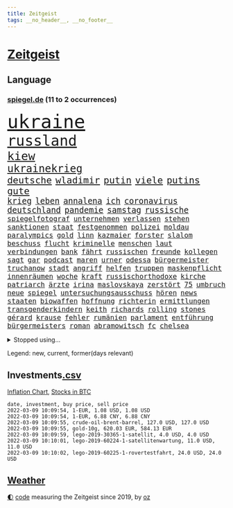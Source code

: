 ```yaml
---
title: Zeitgeist
tags: __no_header__, __no_footer__
---
```


# [Zeitgeist](https://oliz.io/zeitgeist/)

## Language

<h3><a href="https://www.spiegel.de" target="_blank">spiegel.de</a> (11 to 2 occurrences)</h3>
<p style="font-family:monospace">
<span style="font-size:32pt"><a href="news_links.html#ukraine" class="current">ukraine</a></span>
<br>
<span style="font-size:25pt"><a href="news_links.html#russland" class="current">russland</a></span>
<br>
<span style="font-size:20pt"><a href="news_links.html#kiew" class="current">kiew</a></span>
<br>
<span style="font-size:18pt"><a href="news_links.html#ukrainekrieg" class="current">ukrainekrieg</a></span>
<br>
<span style="font-size:16pt"><a href="news_links.html#deutsche" class="current">deutsche</a></span>
<span style="font-size:16pt"><a href="news_links.html#wladimir" class="current">wladimir</a></span>
<span style="font-size:16pt"><a href="news_links.html#putin" class="current">putin</a></span>
<span style="font-size:16pt"><a href="news_links.html#viele" class="current">viele</a></span>
<span style="font-size:16pt"><a href="news_links.html#putins" class="current">putins</a></span>
<span style="font-size:16pt"><a href="news_links.html#gute" class="current">gute</a></span>
<br>
<span style="font-size:14pt"><a href="news_links.html#krieg" class="current">krieg</a></span>
<span style="font-size:14pt"><a href="news_links.html#leben" class="current">leben</a></span>
<span style="font-size:14pt"><a href="news_links.html#annalena" class="current">annalena</a></span>
<span style="font-size:14pt"><a href="news_links.html#ich" class="current">ich</a></span>
<span style="font-size:14pt"><a href="news_links.html#coronavirus" class="current">coronavirus</a></span>
<span style="font-size:14pt"><a href="news_links.html#deutschland" class="current">deutschland</a></span>
<span style="font-size:14pt"><a href="news_links.html#pandemie" class="current">pandemie</a></span>
<span style="font-size:14pt"><a href="news_links.html#samstag" class="current">samstag</a></span>
<span style="font-size:14pt"><a href="news_links.html#russische" class="current">russische</a></span>
<br>
<span style="font-size:12pt"><a href="news_links.html#spiegelfotograf" class="new">spiegelfotograf</a></span>
<span style="font-size:12pt"><a href="news_links.html#unternehmen" class="current">unternehmen</a></span>
<span style="font-size:12pt"><a href="news_links.html#verlassen" class="current">verlassen</a></span>
<span style="font-size:12pt"><a href="news_links.html#stehen" class="current">stehen</a></span>
<span style="font-size:12pt"><a href="news_links.html#sanktionen" class="current">sanktionen</a></span>
<span style="font-size:12pt"><a href="news_links.html#staat" class="current">staat</a></span>
<span style="font-size:12pt"><a href="news_links.html#festgenommen" class="current">festgenommen</a></span>
<span style="font-size:12pt"><a href="news_links.html#polizei" class="current">polizei</a></span>
<span style="font-size:12pt"><a href="news_links.html#moldau" class="new">moldau</a></span>
<span style="font-size:12pt"><a href="news_links.html#paralympics" class="new">paralympics</a></span>
<span style="font-size:12pt"><a href="news_links.html#gold" class="current">gold</a></span>
<span style="font-size:12pt"><a href="news_links.html#linn" class="new">linn</a></span>
<span style="font-size:12pt"><a href="news_links.html#kazmaier" class="new">kazmaier</a></span>
<span style="font-size:12pt"><a href="news_links.html#forster" class="current">forster</a></span>
<span style="font-size:12pt"><a href="news_links.html#slalom" class="current">slalom</a></span>
<span style="font-size:12pt"><a href="news_links.html#beschuss" class="current">beschuss</a></span>
<span style="font-size:12pt"><a href="news_links.html#flucht" class="current">flucht</a></span>
<span style="font-size:12pt"><a href="news_links.html#kriminelle" class="current">kriminelle</a></span>
<span style="font-size:12pt"><a href="news_links.html#menschen" class="current">menschen</a></span>
<span style="font-size:12pt"><a href="news_links.html#laut" class="current">laut</a></span>
<span style="font-size:12pt"><a href="news_links.html#verbindungen" class="current">verbindungen</a></span>
<span style="font-size:12pt"><a href="news_links.html#bank" class="current">bank</a></span>
<span style="font-size:12pt"><a href="news_links.html#fährt" class="current">fährt</a></span>
<span style="font-size:12pt"><a href="news_links.html#russischen" class="current">russischen</a></span>
<span style="font-size:12pt"><a href="news_links.html#freunde" class="current">freunde</a></span>
<span style="font-size:12pt"><a href="news_links.html#kollegen" class="current">kollegen</a></span>
<span style="font-size:12pt"><a href="news_links.html#sagt" class="current">sagt</a></span>
<span style="font-size:12pt"><a href="news_links.html#gar" class="current">gar</a></span>
<span style="font-size:12pt"><a href="news_links.html#podcast" class="current">podcast</a></span>
<span style="font-size:12pt"><a href="news_links.html#maren" class="current">maren</a></span>
<span style="font-size:12pt"><a href="news_links.html#urner" class="current">urner</a></span>
<span style="font-size:12pt"><a href="news_links.html#odessa" class="current">odessa</a></span>
<span style="font-size:12pt"><a href="news_links.html#bürgermeister" class="current">bürgermeister</a></span>
<span style="font-size:12pt"><a href="news_links.html#truchanow" class="new">truchanow</a></span>
<span style="font-size:12pt"><a href="news_links.html#stadt" class="current">stadt</a></span>
<span style="font-size:12pt"><a href="news_links.html#angriff" class="current">angriff</a></span>
<span style="font-size:12pt"><a href="news_links.html#helfen" class="current">helfen</a></span>
<span style="font-size:12pt"><a href="news_links.html#truppen" class="current">truppen</a></span>
<span style="font-size:12pt"><a href="news_links.html#maskenpflicht" class="current">maskenpflicht</a></span>
<span style="font-size:12pt"><a href="news_links.html#innenräumen" class="new">innenräumen</a></span>
<span style="font-size:12pt"><a href="news_links.html#woche" class="current">woche</a></span>
<span style="font-size:12pt"><a href="news_links.html#kraft" class="current">kraft</a></span>
<span style="font-size:12pt"><a href="news_links.html#russischorthodoxe" class="new">russischorthodoxe</a></span>
<span style="font-size:12pt"><a href="news_links.html#kirche" class="current">kirche</a></span>
<span style="font-size:12pt"><a href="news_links.html#patriarch" class="new">patriarch</a></span>
<span style="font-size:12pt"><a href="news_links.html#ärzte" class="current">ärzte</a></span>
<span style="font-size:12pt"><a href="news_links.html#irina" class="new">irina</a></span>
<span style="font-size:12pt"><a href="news_links.html#maslovskaya" class="new">maslovskaya</a></span>
<span style="font-size:12pt"><a href="news_links.html#zerstört" class="current">zerstört</a></span>
<span style="font-size:12pt"><a href="news_links.html#75" class="current">75</a></span>
<span style="font-size:12pt"><a href="news_links.html#umbruch" class="current">umbruch</a></span>
<span style="font-size:12pt"><a href="news_links.html#neue" class="current">neue</a></span>
<span style="font-size:12pt"><a href="news_links.html#spiegel" class="current">spiegel</a></span>
<span style="font-size:12pt"><a href="news_links.html#untersuchungsausschuss" class="current">untersuchungsausschuss</a></span>
<span style="font-size:12pt"><a href="news_links.html#hören" class="current">hören</a></span>
<span style="font-size:12pt"><a href="news_links.html#news" class="current">news</a></span>
<span style="font-size:12pt"><a href="news_links.html#staaten" class="current">staaten</a></span>
<span style="font-size:12pt"><a href="news_links.html#biowaffen" class="new">biowaffen</a></span>
<span style="font-size:12pt"><a href="news_links.html#hoffnung" class="current">hoffnung</a></span>
<span style="font-size:12pt"><a href="news_links.html#richterin" class="current">richterin</a></span>
<span style="font-size:12pt"><a href="news_links.html#ermittlungen" class="current">ermittlungen</a></span>
<span style="font-size:12pt"><a href="news_links.html#transgenderkindern" class="current">transgenderkindern</a></span>
<span style="font-size:12pt"><a href="news_links.html#keith" class="new">keith</a></span>
<span style="font-size:12pt"><a href="news_links.html#richards" class="new">richards</a></span>
<span style="font-size:12pt"><a href="news_links.html#rolling" class="current">rolling</a></span>
<span style="font-size:12pt"><a href="news_links.html#stones" class="current">stones</a></span>
<span style="font-size:12pt"><a href="news_links.html#gérard" class="current">gérard</a></span>
<span style="font-size:12pt"><a href="news_links.html#krause" class="current">krause</a></span>
<span style="font-size:12pt"><a href="news_links.html#fehler" class="current">fehler</a></span>
<span style="font-size:12pt"><a href="news_links.html#rumänien" class="current">rumänien</a></span>
<span style="font-size:12pt"><a href="news_links.html#parlament" class="current">parlament</a></span>
<span style="font-size:12pt"><a href="news_links.html#entführung" class="current">entführung</a></span>
<span style="font-size:12pt"><a href="news_links.html#bürgermeisters" class="new">bürgermeisters</a></span>
<span style="font-size:12pt"><a href="news_links.html#roman" class="current">roman</a></span>
<span style="font-size:12pt"><a href="news_links.html#abramowitsch" class="current">abramowitsch</a></span>
<span style="font-size:12pt"><a href="news_links.html#fc" class="current">fc</a></span>
<span style="font-size:12pt"><a href="news_links.html#chelsea" class="current">chelsea</a></span>
</p>
<details>
<summary>Stopped using...</summary>
<p class="former" style="font-size:12pt">
erklärung(506) persönliche(506) beschwerde(505) elfmeter(505) gegenseitig(505) himmel(505) kämpfte(505) schweigt(505) street(505) einzelhandel(504) entdeckung(504) horst(504) leeren(504) nachfolge(504) notfalls(504) verschoben(504) alpen(503) beleidigungen(503) fbi(503) kita(503) legte(503) manchester(503) präsentieren(503) atmosphäre(502) braun(502) daraufhin(502) klaren(502) londoner(502) nachruf(502) polizeieinsatz(502) sprengstoff(502) ziemlich(502) ankunft(501) coronaschnelltests(501) erfolgreiche(501) gemeinden(501) juden(501) konservativen(501) ludwig(501) sexuelle(501) unrecht(501) verdächtiger(501) verraten(501) abgang(500) amerikaner(500) büros(500) fließt(500) herbert(500) korruption(500) mathias(500) radsport(500) rückschlag(500) steuer(500) sächsischen(500) zurzeit(500) 35(499) bundestagswahl(499) d(499) duell(499) kampagne(499) lockdowns(499) tore(499) vorschläge(499) alarm(498) boot(498) einstigen(498) euphorie(498) geboten(498) george(498) hinterlassen(498) ikone(498) kleiner(498) konfrontiert(498) lieben(498) minute(498) nachhaltig(498) nigeria(498) regel(498) abwehr(497) angeblichen(497) anzeige(497) black(497) eindämmen(497) finanzaufsicht(497) gebraucht(497) historisch(497) jüngste(497) kiel(497) lüge(497) peru(497) putsch(497) seitdem(497) shutdown(497) studium(497) umfeld(497) versuchte(497) wissenschaft(497) zwang(497) aufgeben(496) chefin(496) erbe(496) erstaunlich(496) gesteht(496) homeoffice(496) joshua(496) julia(496) jung(496) kontrolliert(496) krankenhäusern(496) menschenrechte(496) parteitag(496) strecke(496) usbehörden(496) deal(495) dubai(495) erwartungen(495) freund(495) gemeinsamen(495) mauer(495) maß(495) nutzer(495) organisationen(495) philip(495) regime(495) viktor(495) wand(495) 10(494) anteil(494) australische(494) bundesstaat(494) endspiel(494) entschuldigen(494) frust(494) partys(494) regiert(494) florida(493) karte(493) kollaps(493) körperverletzung(493) opfers(493) politikerinnen(493) skepsis(493) übergeben(493) 52(492) ermöglichen(492) gegangen(492) jugendlicher(492) kaputt(492) konzentrieren(492) torhüter(492) demokratische(491) hund(491) orbán(491) quer(491) distanz(490) entwickeln(490) schnelltests(490) wiederholt(490) dämpfer(489) ergibt(489) kulissen(489) weltrekord(489) 3(488) erinnern(488) gedreht(488) juni(488) kürzlich(488) lücke(488) methoden(488) spotify(488) lieferten(487) reiste(487) signalisiert(487) zinsen(487) lernt(486) steckte(486) stiegen(486) tim(486) vorjahr(486) belege(485) homosexuelle(485) kabul(485) kommunistische(485) ausmaß(484) euaustritt(484) glücklich(484) neuauflage(484) präsidentin(484) griechische(483) verklagen(483) verstößt(483) verwandelt(483) antonio(482) eurecht(482) journalistin(482) varianten(482) antisemitismus(481) glaubwürdigkeit(481) verstanden(481) wiederholen(481) duisburg(480) springen(480) frisch(479) indirekt(479) spitzenreiter(479) text(479) 54(477) katholischen(477) love(477) migration(477) müsste(477) zogen(477) übernommen(477) kassierte(476) gesundheitsministerium(475) hadert(475) hausarrest(475) rollt(475) einig(474) ähnlich(474) händler(473) unterschrieben(473) vermissen(473) boomen(472) bundesamts(472) erfährt(472) erstochen(472) sprachen(472) automatisch(471) erweist(471) gastronomie(471) präsenz(471) äußerte(471) drin(469) stört(469) staatshilfen(468) trauert(468) dringt(467) fließen(467) zeigten(467) 2012(466) riesiges(465) sprung(465) grünenchefin(464) niederländischen(464) herausforderung(463) flüchtete(462) patzt(462) gruppen(461) intelligenz(461) kleinkind(461) intensivstationen(460) kanaren(460) kanadas(458) grüner(457) massaker(457) beobachtung(455) palmer(455) herausforderungen(453) konzert(453) teuren(453) eingeschaltet(449) pentagon(449) ausgaben(447) weltmeisterschaft(447) inselstaat(446) 56(441) herzinfarkt(441) riesigen(440) ausgemacht(439) koblenz(433) trugen(431) kolleginnen(429) diess(428) erzieher(428) 58(423) lidl(423) nick(423) schärfer(420) leiter(419) dankt(418) stiko(413) umbau(399) zustimmen(398) langjährige(397) gewinne(396) zusätzlichen(395) infos(393) schuf(393) diagnose(392) räumte(390) gegeneinander(388) fuhren(383) klappen(382) ausstellung(377) pokal(375) ungemütlich(374) belästigung(372) gelöscht(372) lehrerin(372) skandale(370) indiens(366) militärjunta(364) wolken(364) josef(362) containerschiff(361) herren(361) 20jährige(360) kaffee(359) magische(359) günstig(358) unzureichend(358) rein(356) recherche(355) strich(353) promille(348) bürgerrechtler(346) westberlin(346) ausländischen(345) paaren(342) athen(341) orte(339) angefahren(338) cannabis(335) untermauert(330) abgestürzt(329) diplomatische(328) bosch(326) marihuana(326) belgische(322) joseph(318) gewalttat(315) enthalten(314) fühle(313) erdoğans(312) asyl(311) spannende(308) financial(307) ferdinand(305) rechnung(305) charles(304) eile(296) fußballnationalmannschaft(294) fußballstar(294) erlässt(290) heizt(289) bka(286) durchsuchung(280) hingelegt(278) regierungskoalition(278) potsdamer(277) abgegeben(276) schönheit(276) besonderes(275) erholen(273) neunjähriger(272) dauerregen(271) schwule(271) pop(270) unglaublich(268) hardliner(267) dorthin(266) videoaufnahmen(263) impfverweigerer(262) jahresende(262) parlamentswahlen(261) einwanderer(258) pandemien(256) laute(255) lago(254) maggiore(254) warb(251) bezichtigt(250) träumt(250) angeblichem(248) befragung(248) eröffnung(246) lee(246) entsorgt(245) transfers(245) ausnahme(243) erhöhte(242) peters(241) aussterben(240) staatschefs(240) hunderttausenden(239) delta(238) verurteilter(238) eingriff(234) dänen(233) ohnehin(232) zwingen(232) teufel(231) expertengremium(229) schließung(229) denis(227) chaotischen(223) coup(223) heiraten(223) auslaufen(222) usmilitär(221) vierter(221) intendant(220) sicherer(220) geldstrafen(219) mob(219) 18jährige(217) umzug(216) überflutet(216) abgesehen(215) geräumt(215) ostseepipeline(214) strikten(213) verstorben(213) zwischendurch(213) häufigsten(212) waldbrand(212) einführung(210) designierte(209) 1994(208) alleingang(208) kolumbianische(205) weibliche(205) gelaufen(204) maurer(204) schwimmt(201) camp(200) halbleitern(200) menschenrechtsaktivisten(200) äußerung(199) antikörper(198) gelohnt(198) jinping(197) kulisse(197) wechselte(196) staatsmedien(195) drastischer(194) fraktion(194) gemischt(194) bezogen(193) kuriose(193) norwegischen(193) siebzigerjahren(193) zerschlagen(193) 1976(192) bundesbehörde(192) ersetzt(192) folgenschweren(192) genießt(192) schwarz(192) demonstrierten(191) spencer(191) 69(189) bemerkbar(189) angemeldet(188) gerissen(188) expertin(187) niklas(187) verbinden(187) kristina(186) verzockt(186) faszinierende(185) fußgänger(185) meterhohe(185) moritz(184) plante(184) achte(183) annika(183) vergisst(183) engsten(182) löschen(182) mitchell(182) zurückgeben(181) stehlen(180) zügen(178) arbeitstag(177) langweilig(177) zerbrach(177) anhängern(176) fische(176) händen(176) erkannt(173) befreiung(172) ernüchternd(171) fluggäste(171) staatsbesuch(171) ussoldaten(171) kabuler(170) faktoren(169) erfinden(168) pastor(167) überraschende(167) fahndung(165) instanz(165) coronaprämie(164) größeres(164) investiert(164) zuschuss(164) überfahrt(164) 115(162) 2025(162) bekenntnis(162) filip(162) 73(161) preiserhöhungen(161) toilette(161) fressen(160) zugverkehr(160) bestätigte(159) faktencheck(159) gesessen(159) rücktrittsforderungen(158) unterschiedlichen(158) verordnete(156) 3100(154) zeitgleich(154) gestimmt(153) gelobt(152) söders(152) wiederholung(152) zwecke(152) ahmaud(151) antwortete(151) arbery(151) friedlich(150) talk(150) mehrwertsteuer(149) 2gregel(148) anton(148) infektionsschutzgesetz(148) media(148) angezündet(147) bedauert(147) genesung(147) geschäftsführerin(147) straftaten(146) kleinere(145) personelle(145) brady(144) grippe(144) hell(144) radikalen(144) auftritten(143) digitales(142) ham(142) zurückzahlen(142) auszubildende(141) genügt(141) geplatztem(141) mr(141) daniil(140) hanna(140) junta(140) medwedew(140) englisch(139) sicherheitslücken(139) berlinbrandenburg(138) hadern(138) kapstadt(137) tücken(137) zurückzuholen(137) großprojekt(136) realen(136) regierende(136) xavier(136) burundi(135) ice(135) mad(135) bewaffneter(134) umstellung(133) verschüttet(133) weiterbildung(132) engpässen(131) tasche(131) tatverdächtigem(131) tragisch(131) getötete(130) usjustiz(130) knüpfen(129) schlepper(129) sozialer(129) zerknirscht(129) 78(128) price(128) theologe(128) betrunken(127) bettina(127) grünenfraktion(127) spezielle(127) vorschlagen(126) trank(125) arbeitslosen(124) gefängnissen(124) inbetriebnahme(124) zurückgezogen(124) bedrängt(123) geltendes(123) knappheit(123) oppositionsführer(123) unsicherheiten(123) betreibern(122) coronabonus(122) süle(122) comedian(121) spürbar(121) strafvollzug(121) minderheitsregierung(120) schwächen(120) strafverfahren(120) aung(119) baubranche(119) geheimdienste(119) n26(119) umsetzung(119) exkanzler(118) rotterdam(118) trends(118) weißer(118) afdabgeordnete(117) billigt(117) faul(117) dame(116) dfbteam(116) erschossenen(116) künstlicher(116) repräsentantenhaus(116) abu(115) perspektive(115) privatleben(115) verfolgten(115) vaterland(114) verbringt(114) großhandel(113) reichelt(113) ambitionen(112) döpfner(112) farblich(112) gleisbett(112) polnischer(112) springerchef(112) xvi(112) begleichen(111) radikaler(111) viola(111) 30000(110) mutterkonzern(110) verstorbene(110) zusammenstöße(110) wilden(109) adrenalin(108) häftlinge(108) spielfilm(107) mahnen(106) verleihung(106) gestört(105) medienkonzern(105) zeitplan(105) australian(104) bekannteste(104) magic(104) ops(104) oscarpreisträger(104) rigorose(104) unglaubliche(104) zentralbanken(104) überragende(104) weinen(103) esaastronaut(102) mehrmals(101) rammt(101) bayernstar(100) bitterer(99) case(99) zugesetzt(98) disziplin(97) gasknappheit(97) belogen(96) entzündet(96) gesundheitssektor(96) greenwashing(96) hinrichtungen(96) cleo(95) macrons(95) perfekt(95) tötungen(95) apartheid(94) coronaisolation(94) kaiserslautern(94) tonga(94) ökostromumlage(94) amerikanerin(93) cduvorsitzende(93) lärm(93) woanders(93) boostern(92) exchef(92) fußballs(92) quält(92) ehrlich(91) erfolgs(91) abschmelzen(90) aggressiven(90) arbeitskampf(90) bundeshaushalt(90) imperium(90) kinofilm(90) mehrheitlich(90) auffrischungsimpfungen(89) automaten(89) jogger(89) jude(89) mexikanischen(89) perfider(89) alexijewitsch(88) bestätigung(88) herta(88) klimaneutrale(88) reihenweise(88) tommy(88) vorkaufsrecht(88) coronaberichterstattung(87) eingeläutet(87) hintermänner(87) marktanteil(87) paradies(87) todesstrafe(87) windenergie(87) zensiert(87) zig(87) kundgebung(86) ostern(86) outfit(86) sachverständigenrat(86) tories(86) unterbringung(86) verschoss(86) abzuhalten(85) falk(85) führungsduo(85) perus(85) wolfsburger(85) fahrerlaubnis(84) guterres(84) lebenslang(84) mail(84) unogeneralsekretär(84) unverantwortlich(84) votum(84) wmteilnahme(84) auswirkt(83) drogenbande(83) gefängnisse(83) karljosef(83) laumann(83) lebenszeichen(83) quentin(83) studiengänge(83) testnachweis(83) windkraftanlagen(83) ökonomin(83) alkoholisierter(82) oskar(82) treibender(82) usrepräsentantenhaus(82) dürr(81) extremsportler(81) gebürtige(81) tierhaltung(81) immunschutz(80) kyi(80) suu(80) thesen(80) dunja(79) hayali(79) management(79) morddrohungen(79) verunsicherung(79) architektur(78) aussetzen(78) camilla(78) ibizaaffäre(78) krokodil(78) tiefsee(78) zufall(78) 8500(77) gespaltenen(77) kontrollierte(77) gesundheitsexperte(76) interpol(76) sinnlos(76) tatmotiv(76) wahlbetrugs(76) werkbank(76) 1995(75) branchenverband(75) bundesagentur(75) nordpolarmeer(75) unendliche(75) übertrieben(75) gewinnung(74) mitleid(74) pessimistisch(74) schreie(74) verzweifelter(74) betreuern(73) coronagegner(73) f(73) immunologin(73) krach(73) krisenstab(73) polittalk(73) unterzeichnen(73) 107(72) ausliefern(72) dokureihe(72) dahmen(71) dudenhöffer(71) verrückte(71) 122(70) amüsiert(70) coronapositiv(70) lastminutesieg(70) milden(70) nordirak(70) reinhart(70) schottet(70) steuerzahler(70) verzeihung(70) abzusagen(69) angestachelt(69) coronavirusnews(69) disney+(69) dominanten(69) verifizieren(69) behauptungen(68) einzelfall(68) herunterfahren(68) streaming(68) tierärzte(68) vaterschaft(68) weiterarbeiten(68) caroline(67) gelungenes(67) verankert(67) zerstritten(67) überflüssig(67) letztlich(66) staatssekretärin(66) widmet(66) ereignisreichen(65) eukommissionschefin(65) fußballheld(65) lesbos(65) polizistenmorde(65) seifert(65) thematisiert(65) verurteilten(65) 1957(64) abschnitte(64) besetzung(64) betonte(64) erfurter(64) passte(64) senden(64) zwangsweise(64) ökosysteme(64) 1954(63) bern(63) cnn(63) eckel(63) elternschaft(63) finanzmarktaufsicht(63) fußballspielen(63) irene(63) kinderimpfungen(63) marcus(63) rihanna(63) schwerwiegender(63) spitzenvertreter(63) teuerung(63) beschwerte(62) downing(62) eberl(62) formulieren(62) führungskräfte(62) lawine(62) meiste(62) schulterschluss(62) tvshow(62) 136(61) ampelpolitiker(61) besiegen(61) erahnen(61) feigheit(61) fotostrecke(61) fünfmal(61) sackgasse(61) uskonzerns(61) 65jähriger(60) auslandssender(60) baustellen(60) hochrisikogebiet(60) muscheln(60) pflegepersonal(60) transport(60) uigurischen(60) vollzogen(60) überprüfung(60) außenhandel(59) brisant(59) exregierungschefin(59) ffp2masken(59) führungsriege(59) leitete(59) schlaganfall(59) wintersportler(59) 20jähriger(58) anlauf(58) aufmarschiert(58) gefängnisstrafe(58) horrorfilm(58) krisengebiete(58) pflegekräften(58) spitzenbeamtin(58) baumgart(57) gebunden(57) gletscherschmelze(57) op(57) abflachen(56) bat(56) dreistelligen(56) fangen(56) kardiologen(56) madagaskar(56) offenbarte(56) spielplan(56) afdfraktion(55) lawinengefahr(55) mittelgebirgen(55) nordseeinsel(55) pflegeheime(55) trainers(55) untergebenen(55) vorgezogene(55) antisemitismusvorwürfen(54) nutzlos(54) verhinderung(54) geschlecht(53) pool(53) zinspolitik(53) audi(52) definitiv(52) herausragenden(52) kamerun(52) kameruns(52) küken(52) lesbischen(52) richtungen(52) sperma(52) wartete(52) harvard(51) kern(51) parker(51) schneefällen(51) senders(51) urwald(51) denkwürdiges(50) iranerin(50) ressorts(50) ausgewertet(49) bestellte(49) defibrillator(49) jagdschein(49) medienaufsicht(49) schanze(49) vorzubereiten(49) wunderwaffe(49) zeige(49) 219a(48) ausnahmefällen(48) begeisterung(48) büning(48) emily(48) erfolgte(48) paragraf(48) waghalsigen(48) angepfiffen(47) autofahrerinnen(47) berger(47) bijan(47) biopic(47) charlotte(47) djirsarai(47) erledigen(47) jährliche(47) uiguren(47) vorzeitiges(47) beninbronzen(46) biermann(46) disziplinarverfahren(46) fossilien(46) homeofficepauschale(46) msv(46) schaulustige(46) tee(46) afrikacup(45) auktionshaus(45) australier(45) flüchtlingsboot(45) freiheiten(45) jecken(45) partners(45) pelé(45) slogans(45) verpassten(45) wiederherstellen(45) erinnerungsstücke(44) gewichten(44) lastwagenfahrer(44) malu(44) niederschlagung(44) regenfällen(44) teslas(44) val(44) zahlreicher(44) ausgesperrt(43) bischofskonferenz(43) gewertet(43) heusgen(43) lörrach(43) challenge(42) dahintersteckt(42) dorfbewohner(42) profifußballspiel(42) skispringerinnen(42) thronjubiläum(42) verringern(42) ermahnte(41) riot(41) schnappt(41) umsturz(41) coronaeinreiseregeln(40) flüchtlingscamp(40) frauenquote(40) mehrt(40) nächtliche(40) querdenkerdemos(40) taube(40) tätern(40) uke(40) blühen(39) hauptbahnhof(39) publikation(39) demos(38) fragte(38) joni(38) lemke(38) medienanstalt(38) mexikaner(38) positioniert(38) wärter(38) übertroffen(38) anderson(37) folgenschwerer(37) gefühlen(37) kulturstaatsministerin(37) muslimische(37) mühsam(37) rodelt(37) unfalls(37) wettkampf(37) ärgsten(37) blutig(36) bundestagswahlkampf(36) entkam(36) ernteten(36) handelsabkommen(36) 1973(35) finanzschwache(35) fächern(35) pfau(35) 800000(34) reicher(34) ryōyū(34) videoplattform(34) belastungen(33) erweitern(33) krebs(33) medizinisches(33) moïse(33) residenz(33) tirol(33) trauriger(33) viertes(33) vorstellungen(33) covidverlauf(32) dürftig(32) erleichterungen(32) ffp2maskenpflicht(32) hansgeorg(32) kinderwunsch(32) maaßen(32) skifahrerin(32) süditalien(32) beitragen(31) brandursache(31) entschluss(31) kabinettskollegen(31) kasachstan(31) rekordstand(31) sparsamkeit(31) stromversorger(31) check(30) einfachen(30) eliten(30) endemie(30) fluchtgefahr(30) flüchtlingslager(30) fußballtransfers(30) gewährleistet(30) handels(30) krimineller(30) messen(30) unterscheiden(30) 33jähriger(29) account(29) albert(29) ausfindig(29) danke(29) explizit(29) flaggschiff(29) fragwürdig(29) sassoli(29) weltstar(29) arbeitslose(28) castillo(28) coronastudie(28) covid19infektion(28) douglas(28) hupen(28) transferticker(28) tunesien(28) unternehmens(28) usarmee(28) aufgeklärt(27) auswertung(27) dokument(27) ernennt(27) mavericks(27) wagt(27) grundschule(26) kunz(26) menschenmassen(26) orden(26) pyrenäen(26) taxonomie(26) vorwarnung(26) dschungelcamp(25) industrieproduktion(25) kabine(25) lucaapp(25) mehrfachen(25) pims(25) schiller(25) verbandschef(25) wohnungsbrand(25) briefmarken(24) fehlendes(24) sondermarken(24) beschuldigte(23) diebesgut(23) dilettanten(23) ratschläge(23) unausweichlich(23) verweigerte(23) gefahndet(22) immunsystems(22) kemmer(22) may(22) rechtslage(22) ronja(22) sponsoring(22) zulassen(22) aneinander(21) angabe(21) dominierten(21) exekutiert(21) gepatzt(21) gießen(21) helgoland(21) selbstfahrende(21) 49(20) holocausts(20) orange(20) roberts(20) schottischer(20) unionspolitiker(20) unterschlagen(20) anschlagsplan(19) beckenbauer(19) beobachtungen(19) bitter(19) brauch(19) covid19erkrankte(19) entschlossenheit(19) jemenkrieg(19) nonne(19) parteiführung(19) schaltete(19) symptomen(19) bestürzt(18) christin(18) don't(18) fehlverhalten(18) ibrahim(18) leistungsträger(18) okpara(18) abgeschottet(17) burnout(17) entwarf(17) gasde(17) geschlossenheit(17) grünwelt(17) milliardenschweren(17) morddrohung(17) omikroninfektion(17) quasi(17) stromio(17) unterwasservulkans(17) varol(17) vergewaltiger(17) vorigen(17) ömer(17) abzuwenden(16) eigentore(16) mental(16) ratzinger(16) schießstand(16) techniker(16) unionsländer(16) bundesverteidigungsministerin(15) debauswahl(15) expapst(15) grünenanhänger(15) parkplätze(15) pflegeeinrichtungen(15) ablösefrei(14) berufsbezogene(14) breivik(14) erschöpfung(14) gefährlichstes(14) kernfusion(14) krass(14) massenmörder(14) misstrauensvotum(14) neil(14) vergleichsportals(14) young(14) abschlussarbeit(13) afrikacups(13) bernal(13) coronaboni(13) egan(13) kampfflugzeuge(13) riesenerfolg(13) selektive(13) tübingen(13) unionsfraktionsmanager(13) uskonzerne(13) verwundete(13) besitz(12) gemeinsamkeit(12) olympiamannschaft(12) rogan(12) siegeszug(12) straftäter(12) thermomix(12) transfermarkt(12) vorwerk(12) aubameyang(11) hinweg(11) kreisen(11) partygateaffäre(11) pierreemerick(11) pokalachtelfinale(11) rückruf(11) scotland(11) toryabgeordneter(11) ustruppen(11) volkswirte(11) yard(11)
</p>
</details>
<p>Legend: <span class="new">new</span>, <span class="current">current</span>, <span class="former">former(days relevant)</span></p>

## Investments[.csv](investments.csv)

[Inflation Chart](https://inflationchart.com),
[Stocks in BTC](https://stonksinbtc.xyz/)

```
date, investment, buy price, sell price
2022-03-09 10:09:54, 1-EUR, 1.08 USD, 1.08 USD
2022-03-09 10:09:54, 1-EUR, 6.88 CNY, 6.88 CNY
2022-03-09 10:09:55, crude-oil-brent-barrel, 127.0 USD, 127.0 USD
2022-03-09 10:09:55, gold-10g, 620.03 EUR, 584.13 EUR
2022-03-09 10:09:59, lego-2019-30365-1-satellit, 4.0 USD, 4.0 USD
2022-03-09 10:10:01, lego-2019-60224-1-satellitenwartung, 11.0 USD, 11.0 USD
2022-03-09 10:10:02, lego-2019-60225-1-rovertestfahrt, 24.0 USD, 24.0 USD
```

## [Weather](weather.html)

<footer>
<a href="javascript:toggleTheme()" class="nav">🌓</a>
<a href="https://github.com/ooz/zeitgeist">code</a> measuring the Zeitgeist since 2019, by <a href="https://oliz.io">oz</a>
</footer>
